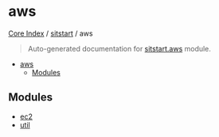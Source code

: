 # aws

[Core Index](../../README.md#core-index) / [sitstart](../index.md#sitstart) / aws

> Auto-generated documentation for [sitstart.aws](../../../python/sitstart/aws/__init__.py) module.

- [aws](#aws)
  - [Modules](#modules)

## Modules

- [ec2](ec2/index.md)
- [util](./util.md)
